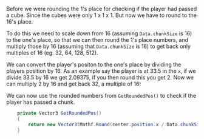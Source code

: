 Before we were rounding the 1's place for checking if the player had passed a cube. Since the cubes were only 1 x 1 x 1. But now we have to round to the 16's place. 

To do this we need to scale down from 16 (assuming `Data.chunkSize` is 16) to the one's place, so that we can then round the 1's place numbers, and multiply those by 16 (assuming that `Data.chunkSize` is 16) to get back only multiples of 16 (eg. 32, 64, 128, 512).

We can convert the player's positon to the one's place by dividing the players position by 16. As an example say the player is at 33.5 in the `x`, if we divide 33.5 by 16 we get 2.09375, if you then round this you get 2. Now we can multiply 2 by 16 and get back 32, a multiple of 16!

We can now use the rounded numbers from `GetRoundedPos()` to check if the player has passed a chunk.


```cs
    private Vector3 GetRoundedPos()
    {
        return new Vector3(Mathf.Round(center.position.x / Data.chunkSize), 0, Mathf.Round(center.position.z / Data.chunkSize)) * Data.chunkSize;
    }
```